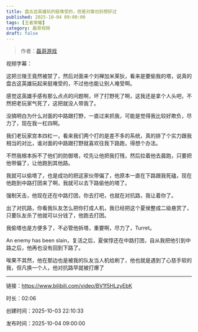 ```yaml
---
title: 盘古这英雄玩的挺难受的，但是对面也别想好过
published: 2025-10-04 09:00:00
tags: [王者荣耀]
category: 磊哥视频
draft: false
---
```



> 作者：[磊哥游戏](https://space.bilibili.com/268941858)

视频字幕：

这把兰陵王竟然被禁了，然后对面来个刘禅加米莱狄，看来是要偷我的塔，说真的盘古这英雄玩起来挺难受的，不过他也能让别人难受啊。

感觉这英雄手感有那么点点的问题啊，坏了打野死了啊，这我还是拿个人头吧，不然把老玩家气死了，这把就没人带我了。

没搞明白为什么对面的中路跟打野，一直过来抓我，可能是觉得我比较好欺负，尽力了，现在我一杠四啊。

我们老玩家宫本四杠一，看来我们两个打的是差不多的系统，真的排了个实力跟我相当的对比，谁对面的中路跟打野就喜欢往我下路跑，得想个办法。

不然我根本拆不了他们的防御塔，哎先让他把我打残，然后拉着他去晨跑，只要把他带偏了，让他跑到其他路。

我就可以偷塔了，也是成功的把这家伙带偏了，他原本一直在下路跟我死磕，现在他跑到中路打团来了啊，我就可以去下路偷他的塔了。

强制天击，他现在还在中路打团，你去打吧，也就在对抗路，我让着你了。

出了对抗路，你看我队友怎么把你打成人机，我已经把这个夏侯整成二级悬赏了，只要队友杀了他就可以分钱了，他跑去打团。

我偷塔也是方便多了，不必管他拆塔，重要啊，尽力了，Turret。

An enemy has been slain，复活之后，夏侯惇还在中路打团，自从我把他引到中路之后，他再也没有回到下路了。

唉果不其然，他在那边也是被我的队友当人机给刷了，他也就是遇到了心慈手软的我，但凡换一个人，他对抗路早就被打爆了

---

链接：https://www.bilibili.com/video/BV1f5HLzyEbK

时长：02:06

创建时间：2025-10-03 22:10:33

发布时间：2025-10-04 09:00:00
